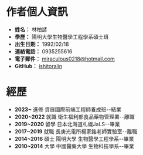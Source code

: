 # 作者個人資訊

- **姓名：** 林柏諺
- **學歷：** 陽明大學生物醫學工程學系碩士班
- **出生日期：** 1992/02/18
- **連絡電話：** 0935255616
- **電子郵件：** miraculous0218@hotmail.com
- **GitHub：** [ishitoralin](https://github.com/ishitoralin)

# 經歷

- **2023~** 進修 資展國際前端工程師養成班--結業
- **2020~2022** 就職 衛生福利部食品藥物管理署--離職
- **2019~2020** 留學 日本北海道札幌JaLS--畢業
- **2017~2019** 就職 長庚光電所楊家銘老師實驗室--離職
- **2014~2016** 碩士 陽明大學 生物醫學工程學系--畢業
- **2010~2014** 大學 中國醫藥大學 生物科技學系--畢業
